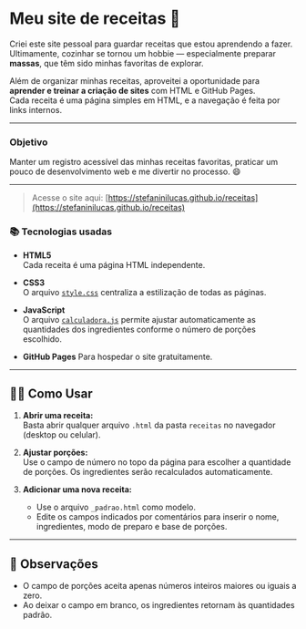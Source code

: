 # Meu site de receitas 🍝

Criei este site pessoal para guardar receitas que estou aprendendo a fazer.  
Ultimamente, cozinhar se tornou um hobbie — especialmente preparar **massas**, que têm sido minhas favoritas de explorar.

Além de organizar minhas receitas, aproveitei a oportunidade para **aprender e treinar a criação de sites** com HTML e GitHub Pages.  
Cada receita é uma página simples em HTML, e a navegação é feita por links internos.

---

### Objetivo

Manter um registro acessível das minhas receitas favoritas, praticar um pouco de desenvolvimento web e me divertir no processo. 😄

---

> Acesse o site aqui: [https://stefaninilucas.github.io/receitas](https://stefaninilucas.github.io/receitas)


### 📚 Tecnologias usadas

- **HTML5**  
  Cada receita é uma página HTML independente.

- **CSS3**  
  O arquivo [`style.css`](style.css) centraliza a estilização de todas as páginas.

- **JavaScript**  
  O arquivo [`calculadora.js`](calculadora.js) permite ajustar automaticamente as quantidades dos ingredientes conforme o número de porções escolhido.

- **GitHub Pages** 
  Para hospedar o site gratuitamente.

---

## 👨‍🏫 Como Usar

1. **Abrir uma receita:**  
   Basta abrir qualquer arquivo `.html` da pasta `receitas` no navegador (desktop ou celular).

2. **Ajustar porções:**  
   Use o campo de número no topo da página para escolher a quantidade de porções. Os ingredientes serão recalculados automaticamente.

3. **Adicionar uma nova receita:**  
   - Use o arquivo `_padrao.html` como modelo.
   - Edite os campos indicados por comentários para inserir o nome, ingredientes, modo de preparo e base de porções.

---

## 📝 Observações

- O campo de porções aceita apenas números inteiros maiores ou iguais a zero.  
- Ao deixar o campo em branco, os ingredientes retornam às quantidades padrão.
